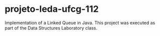 # projeto-leda-ufcg-112

Implementation of a Linked Queue in Java. This project was executed as part of the Data Structures Laboratory class.
